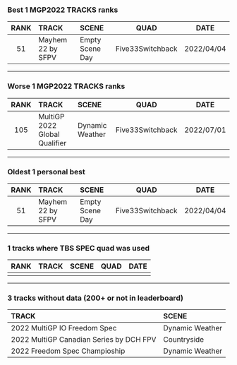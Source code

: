 ### Best 1 MGP2022 TRACKS ranks
|RANK|TRACK|SCENE|QUAD|DATE|
|:---:|:---|:---|:---:|:---:|
|51|Mayhem 22 by SFPV|Empty Scene Day|Five33Switchback|2022/04/04|
---
### Worse 1 MGP2022 TRACKS ranks
|RANK|TRACK|SCENE|QUAD|DATE|
|:---:|:---|:---|:---:|:---:|
|105|MultiGP 2022 Global Qualifier|Dynamic Weather|Five33Switchback|2022/07/01|
---
### Oldest 1 personal best
|RANK|TRACK|SCENE|QUAD|DATE|
|:---:|:---|:---|:---:|:---:|
|51|Mayhem 22 by SFPV|Empty Scene Day|Five33Switchback|2022/04/04|
---
### 1 tracks where TBS SPEC quad was used
|RANK|TRACK|SCENE|QUAD|DATE|
|:---:|:---|:---|:---:|:---:|
||||||
---
### 3 tracks without data (200+ or not in leaderboard)
|TRACK|SCENE|
|:---|:---|
|2022 MultiGP IO Freedom Spec|Dynamic Weather|
|2022 MultiGP Canadian Series by DCH FPV|Countryside|
|2022 Freedom Spec Champioship|Dynamic Weather|

